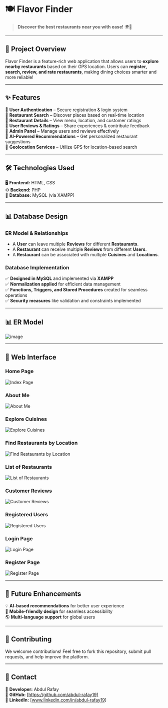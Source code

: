# 🍽️ Flavor Finder

> **Discover the best restaurants near you with ease!** 🌍📍

---

## 🚀 Project Overview

Flavor Finder is a feature-rich web application that allows users to **explore nearby restaurants** based on their GPS location. Users can **register, search, review, and rate restaurants**, making dining choices smarter and more reliable!

---

## ✨ Features

🔹 **User Authentication** – Secure registration & login system  
🔹 **Restaurant Search** – Discover places based on real-time location  
🔹 **Restaurant Details** – View menu, location, and customer ratings  
🔹 **User Reviews & Ratings** – Share experiences & contribute feedback  
🔹 **Admin Panel** – Manage users and reviews effectively  
🔹 **AI-Powered Recommendations** – Get personalized restaurant suggestions  
🔹 **Geolocation Services** – Utilize GPS for location-based search  

---

## 🛠️ Technologies Used

🖥️ **Frontend:** HTML, CSS  
⚙️ **Backend:** PHP  
💾 **Database:** MySQL (via XAMPP)  

---

## 📊 Database Design

### **ER Model & Relationships**

- A **User** can leave multiple **Reviews** for different **Restaurants**.
- A **Restaurant** can receive multiple **Reviews** from different **Users**.
- A **Restaurant** can be associated with multiple **Cuisines** and **Locations**.

### **Database Implementation**

✅ **Designed in MySQL** and implemented via **XAMPP**  
✅ **Normalization applied** for efficient data management  
✅ **Functions, Triggers, and Stored Procedures** created for seamless operations  
✅ **Security measures** like validation and constraints implemented  

---

## 📊 ER Model

![image](https://github.com/user-attachments/assets/a50bb065-896e-4d47-8766-04f7cb65d626)


---

## 📸 Web Interface

### Home Page
![Index Page](https://github.com/user-attachments/assets/31ad28c7-766b-40f4-9006-0aed1cc0e3fd)

### About Me
![About Me](https://github.com/user-attachments/assets/44a2e96d-b7f5-4cce-82c0-0a928a60b512)

### Explore Cuisines
![Explore Cuisines](https://github.com/user-attachments/assets/2a192709-4187-401e-9ba8-55d9fd1c43c1)

### Find Restaurants by Location
![Find Restaurants by Location](https://github.com/user-attachments/assets/0d6107bf-58bc-4aab-80e4-950ef6a980ae)

### List of Restaurants
![List of Restaurants](https://github.com/user-attachments/assets/55baca00-2c10-45a9-a75e-b8aacf1a340f)

### Customer Reviews
![Customer Reviews](https://github.com/user-attachments/assets/8eb9c0c6-49fb-43e8-b13c-01c974cf2b67)

### Registered Users
![Registered Users](https://github.com/user-attachments/assets/583929d1-5a74-410f-9531-517565016792)

### Login Page
![Login Page](https://github.com/user-attachments/assets/5af6135d-4718-4a3f-b51d-2eeb5ddf35b9)

### Register Page
![Register Page](https://github.com/user-attachments/assets/a0a41df5-0c07-45f0-9d9a-61ea199da6d1)


---

## 🌟 Future Enhancements

💡 **AI-based recommendations** for better user experience  
📱 **Mobile-friendly design** for seamless accessibility  
🌎 **Multi-language support** for global users  

---

## 🤝 Contributing

We welcome contributions! Feel free to fork this repository, submit pull requests, and help improve the platform.  

---

## 📩 Contact

📧 **Developer:** Abdul Rafay  
🔗 **GitHub:** [https://github.com/abdul-rafay19]  
🔗 **LinkedIn:** [www.linkedin.com/in/abdul-rafay19]  
